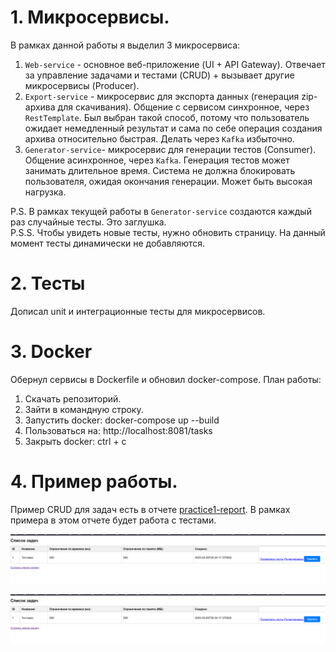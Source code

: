 # 1. Микросервисы.
В рамках данной работы я выделил 3 микросервиса:
1. `Web-service` - основное веб-приложение (UI + API Gateway). Отвечает за управление задачами и тестами (CRUD) +
вызывает другие микросервисы (Producer).
2. `Export-service` - микросервис для экспорта данных (генерация zip-архива для скачивания). Общение с сервисом
синхронное, через `RestTemplate`. Был выбран такой способ, потому что пользователь ожидает немедленный результат и сама 
по себе операция создания архива относительно быстрая. Делать через `Kafka` избыточно. 
3. `Generator-service`- микросервис для генерации тестов (Consumer). Общение асинхронное, через `Kafka`. 
Генерация тестов может занимать длительное время. Система не должна блокировать пользователя,
ожидая окончания генерации. Может быть высокая нагрузка. 

P.S. В рамках текущей работы в `Generator-service` создаются каждый раз случайные тесты. Это заглушка.  
P.S.S. Чтобы увидеть новые тесты, нужно обновить страницу. На данный момент тесты динамически не
добавляются.

# 2. Тесты
Дописал unit и интеграционные тесты для микросервисов.

# 3. Docker
Обернул сервисы в Dockerfile и обновил docker-compose. План работы:
1. Скачать репозиторий.
2. Зайти в командную строку.
3. Запустить docker:  docker-compose up --build
4. Пользоваться на: http://localhost:8081/tasks
5. Закрыть docker: ctrl + c

# 4. Пример работы.
Пример CRUD для задач есть в отчете [practice1-report](practice1-report.md). В рамках примера в этом отчете будет
работа с тестами.

![tasks](./draft2/assets/tasks.png) 

![tasks](./draft2/assets/tasks.png) 